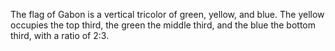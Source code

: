 The flag of Gabon is a vertical tricolor of green, yellow, and blue. The yellow occupies the top third, the green the middle third, and the blue the bottom third, with a ratio of 2:3.
